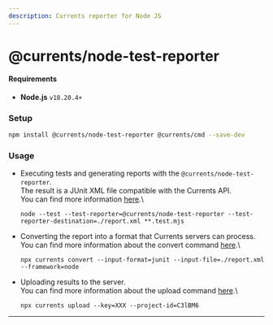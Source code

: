 ```yaml
---
description: Currents reporter for Node JS
---
```


# @currents/node-test-reporter

#### Requirements <a href="#requirements" id="requirements"></a>

* **Node.js** `v18.20.4+`

### Setup

```bash
npm install @currents/node-test-reporter @currents/cmd --save-dev
```

### Usage

*   Executing tests and generating reports with the `@currents/node-test-reporter`.\
    The result is a JUnit XML file compatible with the Currents API.\
    You can find more information [here](https://github.com/currents-dev/currents-reporter/blob/main/packages/node-test-reporter/README.md).\


    ```
    node --test --test-reporter=@currents/node-test-reporter --test-reporter-destination=./report.xml **.test.mjs
    ```
*   Converting the report into a format that Currents servers can process.\
    You can find more information about the convert command [here](https://docs.currents.dev/resources/reporters/currents-cmd/currents-convert).\


    ```
    npx currents convert --input-format=junit --input-file=./report.xml --framework=node
    ```
*   Uploading results to the server.\
    You can find more information about the upload command [here](https://docs.currents.dev/resources/reporters/currents-cmd/currents-upload).\


    ```
    npx currents upload --key=XXX --project-id=C3lBM6
    ```



***
